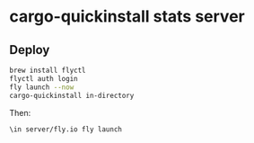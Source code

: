 # cargo-quickinstall stats server

## Deploy

```bash
brew install flyctl
flyctl auth login
fly launch --now
cargo-quickinstall in-directory
```

Then:

```bash
\in server/fly.io fly launch
```
